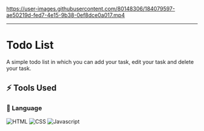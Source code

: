 

https://user-images.githubusercontent.com/80148306/184079597-ae50219d-fed7-4e15-9b38-0ef8dce0a017.mp4

<hr>

# Todo List
A simple todo list in which you can add your task, edit your task and delete your task.

## ⚡ Tools Used

### 🚀 Language 

![HTML](https://img.shields.io/badge/HTML5-E34F26?style=for-the-badge&logo=html5&logoColor=white)
![CSS](https://img.shields.io/badge/CSS3-1572B6?style=for-the-badge&logo=css3&logoColor=white)
![Javascript](https://img.shields.io/badge/JavaScript-323330?style=for-the-badge&logo=javascript&logoColor=F7DF1E)

